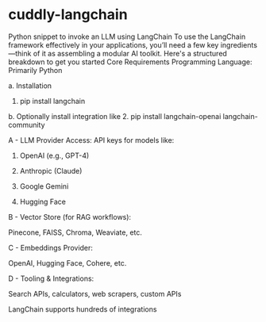 # cuddly-langchain
Python snippet to invoke an LLM using LangChain
To use the LangChain framework effectively in your applications, you’ll need a few key ingredients—think of it as assembling a modular AI toolkit. Here's a structured breakdown to get you started
Core Requirements
Programming Language: Primarily Python

a. Installation 
1. pip install langchain
   
b. Optionally install integration like
2. pip install langchain-openai langchain-community

A - LLM Provider Access: API keys for models like:

1. OpenAI (e.g., GPT-4)

2. Anthropic (Claude)

3. Google Gemini

4. Hugging Face

B - Vector Store (for RAG workflows):

Pinecone, FAISS, Chroma, Weaviate, etc.

C - Embeddings Provider:

OpenAI, Hugging Face, Cohere, etc.

D - Tooling & Integrations:

Search APIs, calculators, web scrapers, custom APIs

LangChain supports hundreds of integrations

